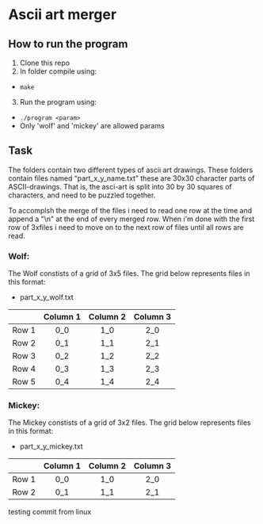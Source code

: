 # Ascii art merger

## How to run the program
1. Clone this repo
2. In folder compile using:
  * `make`
3. Run the program using:
  * `./program <param>`
  * Only 'wolf' and 'mickey' are allowed params

## Task
The folders contain two different types of ascii art drawings. These folders contain files named “part_x_y_name.txt” these are 30x30 character parts of ASCII-drawings. That is, the asci-art is split into 30 by 30 squares of characters, and need to be puzzled together.

To accomplsh the merge of the files i need to read one row at the time and append a "\n" at the end of every merged row. When i'm done with the first row of 3xfiles i need to move on to the next row of files until all rows are read.

### Wolf:
The Wolf constists of a grid of 3x5 files.
The grid below represents files in this format:
 - part_x_y_wolf.txt
 
|          | Column 1 | Column 2 | Column 3 |
|:--------:|:--------:|:--------:|:--------:|
| Row 1    | 0_0      | 1_0      | 2_0      |
| Row 2    | 0_1      | 1_1      | 2_1      |
| Row 3    | 0_2      | 1_2      | 2_2      |
| Row 4    | 0_3      | 1_3      | 2_3      |
| Row 5    | 0_4      | 1_4      | 2_4      |

### Mickey:
The Mickey constists of a grid of 3x2 files.
The grid below represents files in this format:
 - part_x_y_mickey.txt

|          | Column 1 | Column 2 | Column 3 |
|:--------:|:--------:|:--------:|:--------:|
| Row 1    | 0_0      | 1_0      | 2_0      |
| Row 2    | 0_1      | 1_1      | 2_1      |


testing commit from linux
